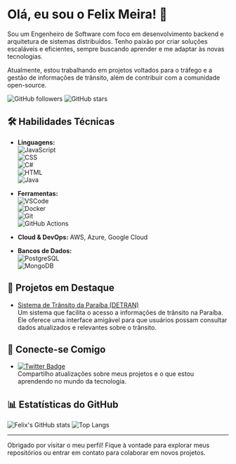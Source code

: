 # Olá, eu sou o Felix Meira! 👋

Sou um Engenheiro de Software com foco em desenvolvimento backend e arquitetura de sistemas distribuídos. Tenho paixão por criar soluções escaláveis e eficientes, sempre buscando aprender e me adaptar às novas tecnologias. 

Atualmente, estou trabalhando em projetos voltados para o tráfego e a gestão de informações de trânsito, além de contribuir com a comunidade open-source.

![GitHub followers](https://img.shields.io/github/followers/felixmeira?style=social)
![GitHub stars](https://img.shields.io/github/stars/felixmeira?style=social)

## 🛠️ Habilidades Técnicas

- **Linguagens:**  
  ![JavaScript](https://img.shields.io/badge/JavaScript-F7DF1E?logo=javascript&logoColor=black&style=for-the-badge)  
  ![CSS](https://img.shields.io/badge/CSS-1572B6?logo=css3&logoColor=white&style=for-the-badge)  
  ![C#](https://img.shields.io/badge/C%23-239120?logo=c-sharp&logoColor=white&style=for-the-badge)  
  ![HTML](https://img.shields.io/badge/HTML-E34F26?logo=html5&logoColor=white&style=for-the-badge)  
  ![Java](https://img.shields.io/badge/Java-007396?logo=java&logoColor=white&style=for-the-badge)

- **Ferramentas:**  
  ![VSCode](https://img.shields.io/badge/VSCode-007ACC?logo=visual-studio-code&logoColor=white&style=for-the-badge)  
  ![Docker](https://img.shields.io/badge/Docker-2496ED?logo=docker&logoColor=white&style=for-the-badge)  
  ![Git](https://img.shields.io/badge/Git-F05032?logo=git&logoColor=white&style=for-the-badge)  
  ![GitHub Actions](https://img.shields.io/badge/GitHub%20Actions-2088FF?logo=github-actions&logoColor=white&style=for-the-badge)

- **Cloud & DevOps:** AWS, Azure, Google Cloud
- **Bancos de Dados:**  
  ![PostgreSQL](https://img.shields.io/badge/PostgreSQL-4169E1?logo=postgresql&logoColor=white&style=for-the-badge)  
  ![MongoDB](https://img.shields.io/badge/MongoDB-47A248?logo=mongodb&logoColor=white&style=for-the-badge)

## 🚀 Projetos em Destaque

- [Sistema de Trânsito da Paraíba (DETRAN)](https://transito-pb.netlify.app/)  
  Um sistema que facilita o acesso a informações de trânsito na Paraíba. Ele oferece uma interface amigável para que usuários possam consultar dados atualizados e relevantes sobre o trânsito.

## 💬 Conecte-se Comigo

- [![Twitter Badge](https://img.shields.io/badge/Twitter-1DA1F2?logo=twitter&logoColor=white&style=for-the-badge)](https://x.com/felixapm?s=21)  
  Compartilho atualizações sobre meus projetos e o que estou aprendendo no mundo da tecnologia.

## 📊 Estatísticas do GitHub

![Felix's GitHub stats](https://github-readme-stats.vercel.app/api?username=felixmeira&show_icons=true&theme=radical)
![Top Langs](https://github-readme-stats.vercel.app/api/top-langs/?username=felixmeira&layout=compact&theme=radical)

---

Obrigado por visitar o meu perfil! Fique à vontade para explorar meus repositórios ou entrar em contato para colaborar em novos projetos.
